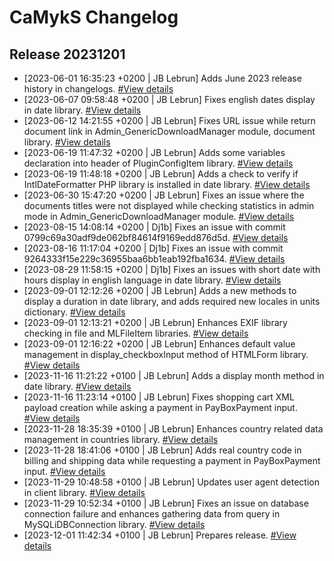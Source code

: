 # CaMykS Changelog
## Release 20231201

* [2023-06-01 16:35:23 +0200 | JB Lebrun] Adds June 2023 release history in changelogs. [#View details](https://github.com/Dj1b/CaMykS/commit/2b8bebf4e6fb91763e468080ab205c5bd14fd881)
* [2023-06-07 09:58:48 +0200 | JB Lebrun] Fixes english dates display in date library. [#View details](https://github.com/Dj1b/CaMykS/commit/bd3e1a12ea6726c419e32f47f8a1d417fb2995d7)
* [2023-06-12 14:21:55 +0200 | JB Lebrun] Fixes URL issue while return document link in Admin_GenericDownloadManager module, document library. [#View details](https://github.com/Dj1b/CaMykS/commit/5cc9597569f2bdc6169a3712b08b01dadc93de90)
* [2023-06-19 11:47:32 +0200 | JB Lebrun] Adds some variables declaration into header of PluginConfigItem library. [#View details](https://github.com/Dj1b/CaMykS/commit/2822ef506cfa3194a2d67a617bcd96810316e5ce)
* [2023-06-19 11:48:18 +0200 | JB Lebrun] Adds a check to verify if IntlDateFormatter PHP library is installed in date library. [#View details](https://github.com/Dj1b/CaMykS/commit/334f2e5901a3a58b63c91b74a5f5e87757562bd1)
* [2023-06-30 15:47:20 +0200 | JB Lebrun] Fixes an issue where the documents titles were not displayed while checking statistics in admin mode in Admin_GenericDownloadManager module. [#View details](https://github.com/Dj1b/CaMykS/commit/2885745da3cfa899ee8ca32d2159102c9d200181)
* [2023-08-15 14:08:14 +0200 | Dj1b] Fixes an issue with commit 0799c69a30adf9de062bf84614f9169edd876d5d. [#View details](https://github.com/Dj1b/CaMykS/commit/44f2af94790457ffc795d938b166fc11886c2254)
* [2023-08-16 11:17:04 +0200 | Dj1b] Fixes an issue with commit 9264333f15e229c36955baa6bb1eab192fba1634. [#View details](https://github.com/Dj1b/CaMykS/commit/d7c9020e98d88fde6c01148546c873bbb77c93da)
* [2023-08-29 11:58:15 +0200 | Dj1b] Fixes an issues with short date with hours display in english language in date library. [#View details](https://github.com/Dj1b/CaMykS/commit/e1d12f36a440367931cf758d6628dd5eb7beb33b)
* [2023-09-01 12:12:26 +0200 | JB Lebrun] Adds a new methods to display a duration in date library, and adds required new locales in units dictionary. [#View details](https://github.com/Dj1b/CaMykS/commit/467f0cd8a0bbb4bc2e424698d98b2b84f1229e4f)
* [2023-09-01 12:13:21 +0200 | JB Lebrun] Enhances EXIF library checking in file and MLFileItem libraries. [#View details](https://github.com/Dj1b/CaMykS/commit/c08b9bfef2bcdec8a1ee668578e5d1c60cd1c168)
* [2023-09-01 12:16:22 +0200 | JB Lebrun] Enhances default value management in display_checkboxInput method of HTMLForm library. [#View details](https://github.com/Dj1b/CaMykS/commit/b3cb8e6c2fa1ca1dc4f2d7b889beb60422ae39dd)
* [2023-11-16 11:21:22 +0100 | JB Lebrun] Adds a display month method in date library. [#View details](https://github.com/Dj1b/CaMykS/commit/c5fca4203df94a78aa365cd0f50d7f69e41be153)
* [2023-11-16 11:23:14 +0100 | JB Lebrun] Fixes shopping cart XML payload creation while asking a payment in PayBoxPayment input. [#View details](https://github.com/Dj1b/CaMykS/commit/0d98e188d8d3a6717086e61e9f36e5873be1c0df)
* [2023-11-28 18:35:39 +0100 | JB Lebrun] Enhances country related data management in countries library. [#View details](https://github.com/Dj1b/CaMykS/commit/263ebff645fb9804cc5c2a6bf0e7d206429663a9)
* [2023-11-28 18:41:06 +0100 | JB Lebrun] Adds real country code in billing and shipping data while requesting a payment in PayBoxPayment input. [#View details](https://github.com/Dj1b/CaMykS/commit/46114337c076e05895f3e9722c87c886d5584c64)
* [2023-11-29 10:48:58 +0100 | JB Lebrun] Updates user agent detection in client library. [#View details](https://github.com/Dj1b/CaMykS/commit/8fd0bc2dda4a559a05135b68f7f9905a7e95e18d)
* [2023-11-29 10:52:34 +0100 | JB Lebrun] Fixes an issue on database connection failure and enhances gathering data from query in MySQLiDBConnection library. [#View details](https://github.com/Dj1b/CaMykS/commit/4c127bf84bb5de99dd6d7c21156918defff92399)
* [2023-12-01 11:42:34 +0100 | JB Lebrun] Prepares release. [#View details](https://github.com/Dj1b/CaMykS/commit/dfea5584487201472c879ccc5f56009762acdc49)
